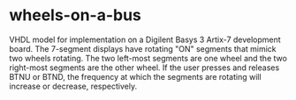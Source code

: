 # wheels-on-a-bus
VHDL model for implementation on a Digilent Basys 3 Artix-7 development board. The 7-segment displays have rotating "ON" segments that mimick two wheels rotating. The two left-most segments are one wheel and the two right-most segments are the other wheel. If the user presses and releases BTNU or BTND, the frequency at which the segments are rotating will increase or decrease, respectively.
